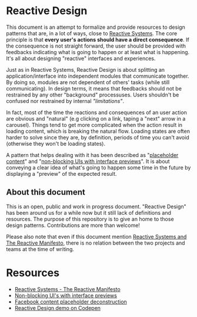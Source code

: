 # Reactive Design

This document is an attempt to formalize and provide resources to design patterns that are, in a lot of ways, close to [Reactive Systems](http://www.reactivemanifesto.org/). The core principle is that **every user's actions should have a direct consequence**. If the consequence is not straight forward, the user should be provided with feedbacks indicating what is going to happen or at least what is happening. It's all about designing "reactive" interfaces and experiences.

Just as in Reactive Systems, Reactive Design is about splitting an application/interface into independent modules that communicate together. By doing so, modules are not dependent of others' tasks (while still communicating). In design terms, it means that feedbacks should not be restrained by any other "background" processuses. Users shouldn't be confused nor restrained by internal *"limitations"*.

In fact, most of the time the reactions and consequences of an user action are obvious and "natural" (e.g clicking on a link, taping a "next" arrow in a carousel). Things tend to get more complicated when the action result in loading content, which is breaking the natural flow. Loading states are often harder to solve since they are, by definition, periods of time you can't avoid (otherwise they won't be loading states).

A pattern that helps dealing with it has been described as "[placeholder content](http://cloudcannon.com/deconstructions/2014/11/15/facebook-content-placeholder-deconstruction.html)" and "[non-blocking UIs with interface previews](http://www.callumhart.com/blog/non-blocking-uis-with-interface-previews)". It is about conveying a clear idea of what's going to happen some time in the future by displaying a "preview" of the expected result.

## About this document

This is an open, public and work in progress document. "Reactive Design" has been around us for a while now but it still lack of definitions and resources. The purpose of this repository is to give an home to those design patterns. Contributions are more than welcome!

Please also note that even if this document mention [Reactive Systems and The Reactive Manifesto](http://www.reactivemanifesto.org/), there is no relation between the two projects and teams at the time of writing.

# Resources

* [Reactive Systems - The Reactive Manifesto](http://www.reactivemanifesto.org/)
* [Non-blocking UI's with interface previews](http://www.callumhart.com/blog/non-blocking-uis-with-interface-previews)
* [Facebook content placeholder deconstruction](http://cloudcannon.com/deconstructions/2014/11/15/facebook-content-placeholder-deconstruction.html)
* [Reactive Design demo on Codepen](http://codepen.io/Zhouzi/full/ogdxJj/)
